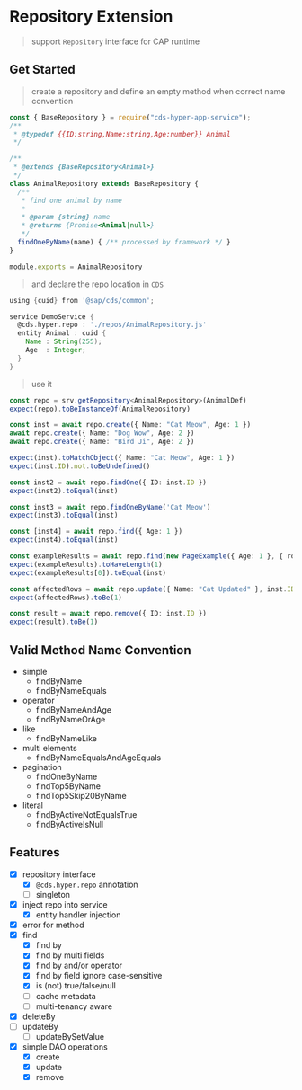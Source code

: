 # Repository Extension

> support `Repository` interface for CAP runtime


## Get Started

> create a repository and define an empty method when correct name convention

```js
const { BaseRepository } = require("cds-hyper-app-service");
/**
 * @typedef {{ID:string,Name:string,Age:number}} Animal
 */

/**
 * @extends {BaseRepository<Animal>}
 */
class AnimalRepository extends BaseRepository {
  /**
   * find one animal by name
   * 
   * @param {string} name
   * @returns {Promise<Animal|null>}
   */
  findOneByName(name) { /** processed by framework */ }
}

module.exports = AnimalRepository
```

> and declare the repo location in `CDS`

```groovy
using {cuid} from '@sap/cds/common';

service DemoService {
  @cds.hyper.repo : './repos/AnimalRepository.js'
  entity Animal : cuid {
    Name : String(255);
    Age  : Integer;
  }
}
```

> use it

```ts
const repo = srv.getRepository<AnimalRepository>(AnimalDef)
expect(repo).toBeInstanceOf(AnimalRepository)

const inst = await repo.create({ Name: "Cat Meow", Age: 1 })
await repo.create({ Name: "Dog Wow", Age: 2 })
await repo.create({ Name: "Bird Ji", Age: 2 })

expect(inst).toMatchObject({ Name: "Cat Meow", Age: 1 })
expect(inst.ID).not.toBeUndefined()

const inst2 = await repo.findOne({ ID: inst.ID })
expect(inst2).toEqual(inst)

const inst3 = await repo.findOneByName('Cat Meow')
expect(inst3).toEqual(inst)

const [inst4] = await repo.find({ Age: 1 })
expect(inst4).toEqual(inst)

const exampleResults = await repo.find(new PageExample({ Age: 1 }, { rows: 1 }))
expect(exampleResults).toHaveLength(1)
expect(exampleResults[0]).toEqual(inst)

const affectedRows = await repo.update({ Name: "Cat Updated" }, inst.ID)
expect(affectedRows).toBe(1)

const result = await repo.remove({ ID: inst.ID })
expect(result).toBe(1)
```

## Valid Method Name Convention

- simple
  - findByName
  - findByNameEquals
- operator
  - findByNameAndAge
  - findByNameOrAge
- like
  - findByNameLike
- multi elements
  - findByNameEqualsAndAgeEquals
- pagination 
  - findOneByName
  - findTop5ByName
  - findTop5Skip20ByName
- literal
  - findByActiveNotEqualsTrue
  - findByActiveIsNull

## Features

- [x] repository interface
  - [x] `@cds.hyper.repo` annotation
  - [ ] singleton
- [x] inject repo into service
  - [x] entity handler injection
- [x] error for method
- [x] find
  - [x] find by
  - [x] find by multi fields
  - [x] find by and/or operator 
  - [x] find by field ignore case-sensitive
  - [x] is (not) true/false/null
  - [ ] cache metadata
  - [ ] multi-tenancy aware
- [x] deleteBy
- [ ] updateBy
  - [ ] updateBySetValue
- [x] simple DAO operations
  - [x] create
  - [x] update
  - [x] remove
